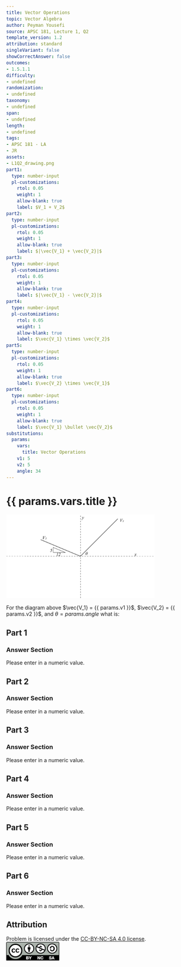 ```yaml
---
title: Vector Operations
topic: Vector Algebra
author: Peyman Yousefi
source: APSC 181, Lecture 1, Q2
template_version: 1.2
attribution: standard
singleVariant: false
showCorrectAnswer: false
outcomes:
- 1.5.1.1
difficulty:
- undefined
randomization:
- undefined
taxonomy:
- undefined
span:
- undefined
length:
- undefined
tags:
- APSC 181 - LA
- JR
assets:
- L1Q2_drawing.png
part1:
  type: number-input
  pl-customizations:
    rtol: 0.05
    weight: 1
    allow-blank: true
    label: $V_1 + V_2$
part2:
  type: number-input
  pl-customizations:
    rtol: 0.05
    weight: 1
    allow-blank: true
    label: $|\vec{V_1} + \vec{V_2}|$
part3:
  type: number-input
  pl-customizations:
    rtol: 0.05
    weight: 1
    allow-blank: true
    label: $|\vec{V_1} - \vec{V_2}|$
part4:
  type: number-input
  pl-customizations:
    rtol: 0.05
    weight: 1
    allow-blank: true
    label: $\vec{V_1} \times \vec{V_2}$
part5:
  type: number-input
  pl-customizations:
    rtol: 0.05
    weight: 1
    allow-blank: true
    label: $\vec{V_2} \times \vec{V_1}$
part6:
  type: number-input
  pl-customizations:
    rtol: 0.05
    weight: 1
    allow-blank: true
    label: $\vec{V_1} \bullet \vec{V_2}$
substitutions:
  params:
    vars:
      title: Vector Operations
    v1: 5
    v2: 5
    angle: 34
---
```

# {{ params.vars.title }}
<img src="L1Q2_drawing.png" width=400>

For the diagram above $\vec{V_1} = {{ params.v1 }}$, $\vec{V_2} = {{ params.v2 }}$, and $\theta = {{ params.angle }}$ what is:

## Part 1

### Answer Section

Please enter in a numeric value.

## Part 2

### Answer Section

Please enter in a numeric value.

## Part 3

### Answer Section

Please enter in a numeric value.

## Part 4

### Answer Section

Please enter in a numeric value.

## Part 5

### Answer Section

Please enter in a numeric value.

## Part 6

### Answer Section

Please enter in a numeric value.

## Attribution

Problem is licensed under the [CC-BY-NC-SA 4.0 license](https://creativecommons.org/licenses/by-nc-sa/4.0/).<br> ![The Creative Commons 4.0 license requiring attribution-BY, non-commercial-NC, and share-alike-SA license.](https://raw.githubusercontent.com/firasm/bits/master/by-nc-sa.png)